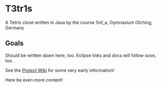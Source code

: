 # T3tr1s
A Tetris clone written in Java by the course 1inf_a, Gymnasium Olching, Germany

## Goals
Should be written down here, too.
Eclipse links and docs will follow soon, too.

See the [Project Wiki](T3tr1s/wiki) for some very early information!

Here be even more content!